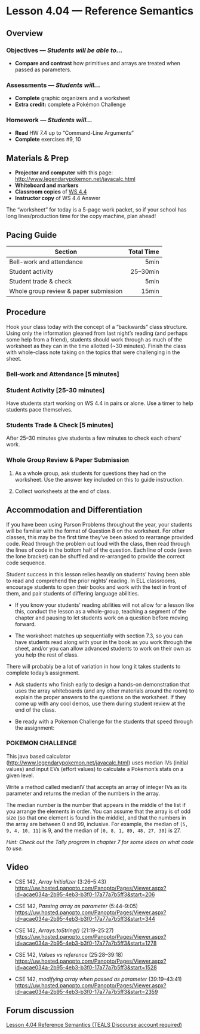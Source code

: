 Lesson 4.04 — Reference Semantics
====================================================================================================

Overview
--------
### Objectives — _Students will be able to…_
- **Compare and contrast** how primitives and arrays are treated when passed as parameters.

### Assessments — _Students will…_
- **Complete** graphic organizers and a worksheet
- **Extra credit:** complete a Pokémon Challenge

### Homework — _Students will…_
- **Read** HW 7.4 up to “Command-Line Arguments”
- **Complete** exercises \#9, 10


Materials & Prep
----------------
- **Projector and computer** with this page: <http://www.legendarypokemon.net/javacalc.html>
- **Whiteboard and** **markers**
- **Classroom copies** of [WS 4.4]
- **Instructor copy** of WS 4.4 Answer

The “worksheet” for today is a 5-page work packet, so if your school has long lines/production time
for the copy machine, plan ahead!


Pacing Guide
------------
| Section                               | Total Time |
|---------------------------------------|-----------:|
| Bell-work and attendance              |       5min |
| Student activity                      |   25–30min |
| Student trade & check                 |       5min |
| Whole group review & paper submission |      15min |


Procedure
---------
Hook your class today with the concept of a “backwards” class structure. Using only the information
gleaned from last night’s reading (and perhaps some help from a friend), students should work
through as much of the worksheet as they can in the time allotted (~30 minutes). Finish the class
with whole-class note taking on the topics that were challenging in the sheet.

### Bell-work and Attendance \[5 minutes\]

### Student Activity \[25-30 minutes\]
Have students start working on WS 4.4 in pairs or alone. Use a timer to help students pace
themselves.

### Students Trade & Check \[5 minutes\]
After 25–30 minutes give students a few minutes to check each others’ work.

### Whole Group Review & Paper Submission
1. As a whole group, ask students for questions they had on the worksheet. Use the answer key
   included on this to guide instruction.

2. Collect worksheets at the end of class.


Accommodation and Differentiation
---------------------------------

If you have been using Parson Problems throughout the year, your students will be familiar with the
format of Question 8 on the worksheet. For other classes, this may be the first time they’ve been
asked to rearrange provided code. Read through the problem out loud with the class, then read
through the lines of code in the bottom half of the question. Each line of code (even the lone
bracket) can be shuffled and re-arranged to provide the correct code sequence.

Student success in this lesson relies heavily on students’ having been able to read and comprehend
the prior nights’ reading. In ELL classrooms, encourage students to open their books and work with
the text in front of them, and pair students of differing language abilities.

- If you know your students’ reading abilities will not allow for a lesson like this, conduct the
  lesson as a whole-group, teaching a segment of the chapter and pausing to let students work on a
  question before moving forward.

- The worksheet matches up sequentially with section 7.3, so you can have students read along with
  your in the book as you work through the sheet, and/or you can allow advanced students to work on
  their own as you help the rest of class.

There will probably be a lot of variation in how long it takes students to complete today’s
assignment.

- Ask students who finish early to design a hands-on demonstration that uses the array whiteboards
  (and any other materials around the room) to explain the proper answers to the questions on the
  worksheet. If they come up with any cool demos, use them during student review at the end of the
  class.

- Be ready with a Pokemon Challenge for the students that speed through the assignment:

### POKEMON CHALLENGE

This java based calculator (http://www.legendarypokemon.net/javacalc.html) uses median IVs (initial
values) and input EVs (effort values) to calculate a Pokemon’s stats on a given level.

Write a method called medianIV that accepts an array of integer IVs as its parameter and returns the
median of the numbers in the array.

The median number is the number that appears in the middle of the list if you arrange the elements
in order. You can assume that the array is of odd size (so that one element is found in the middle),
and that the numbers in the array are between 0 and 99, inclusive. For example, the median of `[5,
9, 4, 10, 11]` is 9, and the median of `[0, 8, 1, 89, 48, 27, 30]` is 27.

_Hint: Check out the Tally program in chapter 7 for some ideas on what code to use._


Video
-----
- CSE 142, _Array Initializer_ (3:26–5:43)<br>
  <https://uw.hosted.panopto.com/Panopto/Pages/Viewer.aspx?id=acae034a-2b95-4eb3-b3f0-17a77a7b5ff3&start=206>

- CSE 142, _Passing array as parameter_ (5:44–9:05)<br>
  <https://uw.hosted.panopto.com/Panopto/Pages/Viewer.aspx?id=acae034a-2b95-4eb3-b3f0-17a77a7b5ff3&start=344>

- CSE 142, _Arrays.toString()_ (21:19–25:27)<br>
  <https://uw.hosted.panopto.com/Panopto/Pages/Viewer.aspx?id=acae034a-2b95-4eb3-b3f0-17a77a7b5ff3&start=1278>

- CSE 142, _Values vs reference_ (25:28–39:18)<br>
  <https://uw.hosted.panopto.com/Panopto/Pages/Viewer.aspx?id=acae034a-2b95-4eb3-b3f0-17a77a7b5ff3&start=1528>

- CSE 142, _modifying array when passed as parameter_ (39:19–43:41)<br>
  <https://uw.hosted.panopto.com/Panopto/Pages/Viewer.aspx?id=acae034a-2b95-4eb3-b3f0-17a77a7b5ff3&start=2359>


Forum discussion
----------------
[Lesson 4.04 Reference Semantics (TEALS Discourse account required)](http://tealsk12.trydiscourse.com/c/unit-4/4-04-reference-semantics)


[WS 4.4]:   https://raw.githubusercontent.com/TEALSK12/apcsa/master/curriculum/Unit4/WS%204.4.docx
